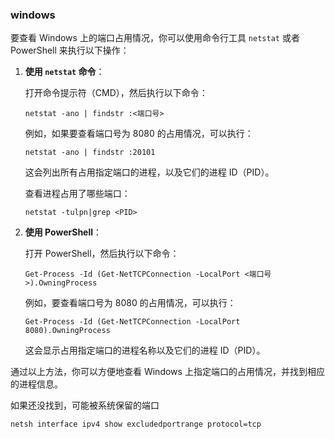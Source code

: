 ### windows

要查看 Windows 上的端口占用情况，你可以使用命令行工具 `netstat` 或者 PowerShell 来执行以下操作：

1. **使用 `netstat` 命令**：

   打开命令提示符（CMD），然后执行以下命令：

   ```
   netstat -ano | findstr :<端口号>
   ```

   例如，如果要查看端口号为 8080 的占用情况，可以执行：

   ```
   netstat -ano | findstr :20101
   ```

   这会列出所有占用指定端口的进程，以及它们的进程 ID（PID）。

   

   查看进程占用了哪些端口：

   ```shell
   netstat -tulpn|grep <PID>
   ```

   

   

   

2. **使用 PowerShell**：

   打开 PowerShell，然后执行以下命令：

   ```
   Get-Process -Id (Get-NetTCPConnection -LocalPort <端口号>).OwningProcess
   ```

   例如，要查看端口号为 8080 的占用情况，可以执行：

   ```
   Get-Process -Id (Get-NetTCPConnection -LocalPort 8080).OwningProcess
   ```

   这会显示占用指定端口的进程名称以及它们的进程 ID（PID）。

通过以上方法，你可以方便地查看 Windows 上指定端口的占用情况，并找到相应的进程信息。



如果还没找到，可能被系统保留的端口

```
netsh interface ipv4 show excludedportrange protocol=tcp
```










